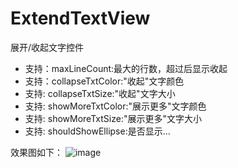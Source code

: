 # ExtendTextView
展开/收起文字控件
 * 支持：maxLineCount:最大的行数，超过后显示收起
 * 支持：collapseTxtColor:"收起"文字颜色
 * 支持: collapseTxtSize:"收起"文字大小
 * 支持: showMoreTxtColor:"展示更多"文字颜色
 * 支持: showMoreTxtSize:"展示更多"文字大小
 * 支持: shouldShowEllipse:是否显示...
 
效果图如下：
 ![image](https://github.com/Rookierun/ExtendTextView/blob/master/screenshot/%E5%B1%95%E5%BC%80%E6%94%B6%E8%B5%B7TextView.gif)
